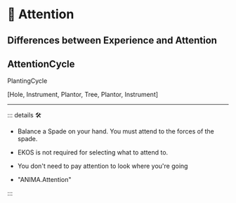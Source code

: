 
# 💜 <anima>Attention</anima>

## Differences between Experience and Attention

## AttentionCycle

PlantingCycle

[Hole, Instrument, Plantor, Tree, Plantor, Instrument]

---

<!-- =================================================== -->
<!-- =================================================== -->
<!-- =================================================== -->
<!-- =================================================== -->
<!-- =================================================== -->
::: details 🛠

- Balance a Spade on your hand. You must attend to the forces of the spade.
- EKOS is not required for selecting what to attend to.
- You don't need to pay attention to look where you're going

- "ANIMA.Attention"

:::
